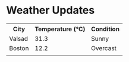 # Weather Updates

<!-- WEATHER-UPDATE-START -->
<table><tr><th>City</th><th>Temperature (°C)</th><th>Condition</th></tr><tr><td>Valsad</td><td>31.3</td><td>Sunny</td></tr><tr><td>Boston</td><td>12.2</td><td>Overcast</td></tr><tr><td></td><td></td><td></td></tr></table>
<!-- WEATHER-UPDATE-END -->
